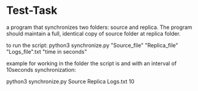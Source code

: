 # Test-Task
a program that synchronizes two folders: source and replica. The program should maintain a full, identical copy of source folder at replica folder.

to run the script:
python3 synchronize.py "Source_file" "Replica_file" "Logs_file".txt "time in seconds"

example for working in the folder the script is and with an interval of 10seconds synchronization: 

python3 synchronize.py Source Replica Logs.txt 10
